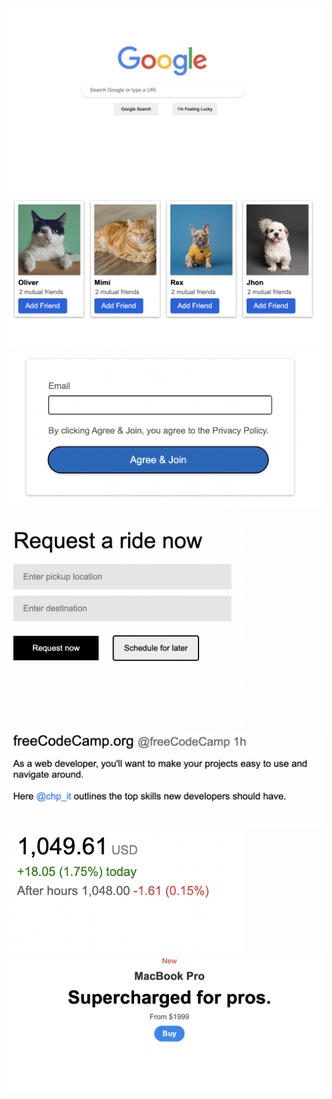 <br>
<img src="Post-100/google.png" width="880px" > 

<img src="Post-100/facebook.png">
<img src="Post-100/login.png" width="580px">
<img src="Post-100/uber.png" width="380px">
<img src="Post-100/post.png" width="580px">
<img src="Post-100/stock.png" width="380px">
<img src="Post-100/macbook.png">

